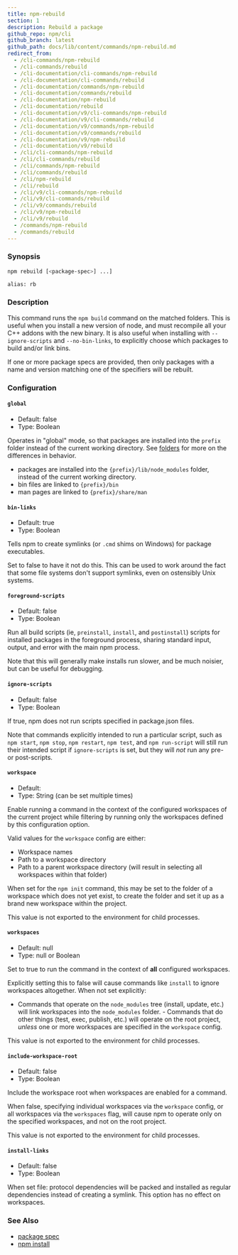 ```yaml
---
title: npm-rebuild
section: 1
description: Rebuild a package
github_repo: npm/cli
github_branch: latest
github_path: docs/lib/content/commands/npm-rebuild.md
redirect_from:
  - /cli-commands/npm-rebuild
  - /cli-commands/rebuild
  - /cli-documentation/cli-commands/npm-rebuild
  - /cli-documentation/cli-commands/rebuild
  - /cli-documentation/commands/npm-rebuild
  - /cli-documentation/commands/rebuild
  - /cli-documentation/npm-rebuild
  - /cli-documentation/rebuild
  - /cli-documentation/v9/cli-commands/npm-rebuild
  - /cli-documentation/v9/cli-commands/rebuild
  - /cli-documentation/v9/commands/npm-rebuild
  - /cli-documentation/v9/commands/rebuild
  - /cli-documentation/v9/npm-rebuild
  - /cli-documentation/v9/rebuild
  - /cli/cli-commands/npm-rebuild
  - /cli/cli-commands/rebuild
  - /cli/commands/npm-rebuild
  - /cli/commands/rebuild
  - /cli/npm-rebuild
  - /cli/rebuild
  - /cli/v9/cli-commands/npm-rebuild
  - /cli/v9/cli-commands/rebuild
  - /cli/v9/commands/rebuild
  - /cli/v9/npm-rebuild
  - /cli/v9/rebuild
  - /commands/npm-rebuild
  - /commands/rebuild
---
```


### Synopsis

```bash
npm rebuild [<package-spec>] ...]

alias: rb
```

### Description

This command runs the `npm build` command on the matched folders.  This is
useful when you install a new version of node, and must recompile all your
C++ addons with the new binary.  It is also useful when installing with
`--ignore-scripts` and `--no-bin-links`, to explicitly choose which
packages to build and/or link bins.

If one or more package specs are provided, then only packages with a
name and version matching one of the specifiers will be rebuilt.

### Configuration

#### `global`

* Default: false
* Type: Boolean

Operates in "global" mode, so that packages are installed into the `prefix`
folder instead of the current working directory. See
[folders](/cli/v9/configuring-npm/folders) for more on the differences in behavior.

* packages are installed into the `{prefix}/lib/node_modules` folder, instead
  of the current working directory.
* bin files are linked to `{prefix}/bin`
* man pages are linked to `{prefix}/share/man`

#### `bin-links`

* Default: true
* Type: Boolean

Tells npm to create symlinks (or `.cmd` shims on Windows) for package
executables.

Set to false to have it not do this. This can be used to work around the
fact that some file systems don't support symlinks, even on ostensibly Unix
systems.

#### `foreground-scripts`

* Default: false
* Type: Boolean

Run all build scripts (ie, `preinstall`, `install`, and `postinstall`)
scripts for installed packages in the foreground process, sharing standard
input, output, and error with the main npm process.

Note that this will generally make installs run slower, and be much noisier,
but can be useful for debugging.

#### `ignore-scripts`

* Default: false
* Type: Boolean

If true, npm does not run scripts specified in package.json files.

Note that commands explicitly intended to run a particular script, such as
`npm start`, `npm stop`, `npm restart`, `npm test`, and `npm run-script`
will still run their intended script if `ignore-scripts` is set, but they
will *not* run any pre- or post-scripts.

#### `workspace`

* Default:
* Type: String (can be set multiple times)

Enable running a command in the context of the configured workspaces of the
current project while filtering by running only the workspaces defined by
this configuration option.

Valid values for the `workspace` config are either:

* Workspace names
* Path to a workspace directory
* Path to a parent workspace directory (will result in selecting all
  workspaces within that folder)

When set for the `npm init` command, this may be set to the folder of a
workspace which does not yet exist, to create the folder and set it up as a
brand new workspace within the project.

This value is not exported to the environment for child processes.

#### `workspaces`

* Default: null
* Type: null or Boolean

Set to true to run the command in the context of **all** configured
workspaces.

Explicitly setting this to false will cause commands like `install` to
ignore workspaces altogether. When not set explicitly:

- Commands that operate on the `node_modules` tree (install, update, etc.)
will link workspaces into the `node_modules` folder. - Commands that do
other things (test, exec, publish, etc.) will operate on the root project,
_unless_ one or more workspaces are specified in the `workspace` config.

This value is not exported to the environment for child processes.

#### `include-workspace-root`

* Default: false
* Type: Boolean

Include the workspace root when workspaces are enabled for a command.

When false, specifying individual workspaces via the `workspace` config, or
all workspaces via the `workspaces` flag, will cause npm to operate only on
the specified workspaces, and not on the root project.

This value is not exported to the environment for child processes.

#### `install-links`

* Default: false
* Type: Boolean

When set file: protocol dependencies will be packed and installed as regular
dependencies instead of creating a symlink. This option has no effect on
workspaces.

### See Also

* [package spec](/cli/v9/using-npm/package-spec)
* [npm install](/cli/v9/commands/npm-install)
